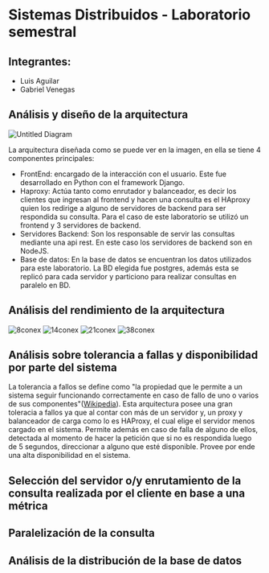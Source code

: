 # Sistemas Distribuidos - Laboratorio semestral

## Integrantes:
- Luis Aguilar 
- Gabriel Venegas

## Análisis y diseño de la arquitectura

![Untitled Diagram](https://user-images.githubusercontent.com/19898908/60762078-89582480-a025-11e9-8b5b-e7913a3dfe25.png)

La arquitectura diseñada como se puede ver en la imagen, en ella se tiene 4 componentes principales:
- FrontEnd: encargado de la interacción con el usuario. Este fue desarrollado en Python con el framework Django.
- Haproxy: Actúa tanto como enrutador y balanceador, es decir los clientes que ingresan al frontend y hacen una consulta es el HAproxy quien los redirige a alguno de servidores de backend para ser respondida su consulta. Para el caso de este laboratorio se utilizó un frontend y 3 servidores de backend.
- Servidores Backend: Son los responsable de servir las consultas mediante una api rest. En este caso los servidores de backend son en NodeJS.
- Base de datos: En la base de datos se encuentran los datos utilizados para este laboratorio. La BD elegida fue postgres, además esta se replicó para cada servidor y particiono para realizar consultas en paralelo en BD.
## Análisis del rendimiento de la arquitectura
![8conex](https://user-images.githubusercontent.com/19898908/60762844-39358e00-a036-11e9-9310-5e98bc7dbaac.PNG)
![14conex](https://user-images.githubusercontent.com/19898908/60762902-1e174e00-a037-11e9-968d-1cbea78c0b08.PNG)
![21conex](https://user-images.githubusercontent.com/19898908/60762852-566a5c80-a036-11e9-8de4-18d4006514fb.PNG)
![38conex](https://user-images.githubusercontent.com/19898908/60762854-5ff3c480-a036-11e9-905c-a5ad2a0dccd6.PNG)

## Análisis sobre tolerancia a fallas y disponibilidad por parte del sistema
La tolerancia a fallos se define como "la propiedad que le permite a un sistema seguir funcionando correctamente en caso de fallo de uno o varios de sus componentes"([Wikipedia](https://es.wikipedia.org/wiki/Diseño_de_tolerancia_a_fallos#Criterios)). Esta arquitectura posee una gran toleracia a fallos ya que al contar con más de un servidor y, un proxy y balanceador de carga como lo es HAProxy, el cual elige el servidor menos cargado en el sistema. Permite además en caso de falla de alguno de ellos, detectada al momento de hacer la petición que si no es respondida luego de 5 segundos, direccionar a alguno que esté disponible. Provee por ende una alta disponibilidad en el sistema.

## Selección del servidor o/y enrutamiento de la consulta realizada por el cliente en base a una métrica

## Paralelización de la consulta

## Análisis de la distribución de la base de datos
